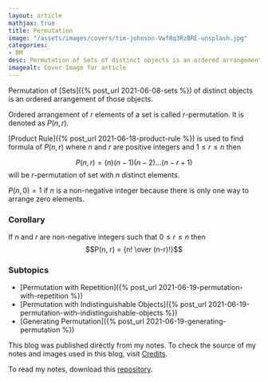 ```yaml
---
layout: article
mathjax: true
title: Permutation
image: "/assets/images/covers/tim-johnson-Vwf8q3RzBRE-unsplash.jpg"
categories:
- DM
desc: Permutation of Sets of distinct objects is an ordered arrangement of those objects. 
imagealt: Cover Image for article
---
```


Permutation of [Sets]({% post_url 2021-06-08-sets %}) of distinct objects is an ordered arrangement of those objects.

Ordered arrangement of $r$ elements of a set is called $r$-permutation. It is denoted as $P(n, r)$.

































































































































































































































































































































































































[Product Rule]({% post_url 2021-06-18-product-rule %}) is used to find formula of $P(n, r)$ where $n$ and $r$ are positive integers and $1 \le r \le n$ then
































































































































































































































































































































































































$$P(n, r) = (n)(n-1)(n-2) \dots (n-r+1)$$ will be $r$-permutation of set with $n$ distinct elements.

































































































































































































































































































































































































$P(n, 0)=1$ if $n$ is a non-negative integer because there is only one way to arrange zero elements.

































































































































































































































































































































































































### Corollary
If $n$ and $r$ are non-negative integers such that $0 \le r \le n$ then $$P(n, r) = {n! \over (n-r)!}$$

































































































































































































































































































































































































### Subtopics
- [Permutation with Repetition]({% post_url 2021-06-19-permutation-with-repetition %})
- [Permutation with Indistinguishable Objects]({% post_url 2021-06-19-permutation-with-indistinguishable-objects %})
- [Generating Permutation]({% post_url 2021-06-19-generating-permutation %})

This blog was published directly from my notes.
To check the source of my notes and images used in this blog, visit <a href="/credits.html" target="_blank">Credits</a>.

To read my notes, download this <a href="https://github.com/bovem/CS" target="blank">repository</a>.